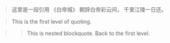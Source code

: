 > 这里是一段引用
    《白帝城》
  朝辞白帝彩云间，
  千里江陵一日还。
  
 > This is the first level of quoting.
 
 > > This is nested blockquote.
 > Back to the first level.